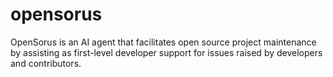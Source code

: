 # opensorus
OpenSorus is an AI agent that facilitates open source project maintenance by assisting as first-level developer support for issues raised by developers and contributors.
